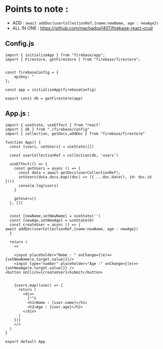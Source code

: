 # Points to note : 

- ADD : ``await addDoc(userCollectionRef,{name:newName, age : newAge})``
- ALL IN ONE : https://github.com/machadop1407/firebase-react-crud

## Config.js

    import { initializeApp } from "firebase/app";
    import { Firestore, getFirestore } from "firebase/firestore";
    
    
    const firebaseConfig = {
        apiKey: "
    };
    
    const app = initializeApp(firebaseConfig)
    
    export const db = getFirestore(app)

## App.js : 

    import { useState, useEffect } from "react"
    import { db } from "./firebase/config"
    import { collection, getDocs,addDoc } from "firebase/firestore"
    
    function App() {
      const [users, setUsers] = useState([])
    
      const userCollectionRef = collection(db, 'users')
    
      useEffect(() => {
        const getUsers = async () => {
          const data = await getDocs(userCollectionRef);
          setUsers(data.docs.map((doc) => ({ ...doc.data(), id: doc.id })))
          console.log(users)
        }
    
        getUsers()
      }, [])
    
    
      const [newName,setNewName] = useState('')
      const [newAge,setNewAge] = useState(0)
      const createUser = async () => {
    await addDoc(userCollectionRef,{name:newName, age : newAge})
      }
    
      return (
        <>
    
        <input placeholder="Name : " onChange={(e)=> {setNewName(e.target.value)}}/>
        <input type="number" placeholder="Age :" onChange={(e)=> {setNewAge(e.target.value)}} />
    <button onClick={createUser}>Submit</button>
    
    
        {users.map((user) => {
          return (
            <div>
              {""}
              <h1>Name : {user.name}</h1>
              <h2>Age : {user.age}</h2>
            </div>
          )
        })}
        </>
      )
    }
    
    export default App
